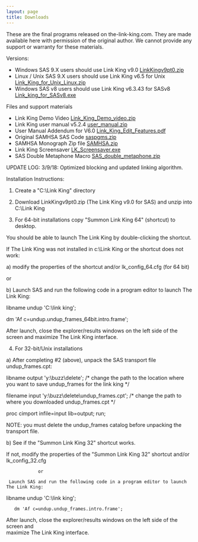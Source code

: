 ```yaml
---
layout: page
title: Downloads
---
```


These are the final programs released on the-link-king.com.  They are made available here with permission of the original author. We cannot provide any support or warranty for these materials.

Versions:
* Windows SAS 9.X users should use Link King v9.0 [LinkKingv9pt0.zip](https://github.com/mjmaenner/the_link_king/releases/download/999/LinkKingv9pt0.zip)
* Linux / Unix SAS 9.X users should use Link King v6.5 for Unix [Link_King_for_Unix_Linux.zip](https://github.com/mjmaenner/the_link_king/releases/download/999/Link_King_for_Unix_Linux.zip)
* Windows SAS v8 users should use Link King v6.3.43 for SASv8 [Link_king_for_SASv8.exe](https://github.com/mjmaenner/the_link_king/releases/download/999/Link_King_for_SASv8.exe)

Files and support materials
* Link King Demo Video [Link_King_Demo_video.zip](https://github.com/mjmaenner/the_link_king/releases/download/999/Link_King_Demo_video.zip)
* Link King user manual v5.2.4 [user_manual.zip](https://github.com/mjmaenner/the_link_king/releases/download/999/user_manual.zip)
* User Manual Addendum for V6.0 [Link_King_Edit_Features.pdf](https://github.com/mjmaenner/the_link_king/releases/download/999/Link_King_Edit_features.pdf)
* Original SAMHSA SAS Code [saspgms.zip](https://github.com/mjmaenner/the_link_king/releases/download/999/saspgms.zip)
* SAMHSA Monograph Zip file [SAMHSA.zip](https://github.com/mjmaenner/the_link_king/releases/download/999/SAMHSA.zip)
* Link King Screensaver [LK_Screensaver.exe](https://github.com/mjmaenner/the_link_king/releases/download/999/LK_Screensaver.exe)
* SAS Double Metaphone Macro [SAS_double_metaphone.zip](https://github.com/mjmaenner/the_link_king/releases/download/999/SAS_double_metaphone.zip)


UPDATE LOG:
3/9/18:
Optimized blocking and updated linking algorithm.

Installation Instructions:

1. Create a "C:\Link King" directory

2. Download LinkKingv9pt0.zip (The Link King v9.0 for SAS) and unzip into C:\Link King

3. For 64-bit installations copy "Summon Link King 64" (shortcut) to desktop.

You should be able to launch The Link King by double-clicking the shortcut.

If The Link King was not installed in c:\Link King or the shortcut does not work:

  a) modify the properties of the shortcut and/or lk_config_64.cfg (for 64 bit)

  or

  b)  Launch SAS and run the following code in a program editor to launch
   The Link King:

libname undup 'C:\link king';

dm 'Af c=undup.undup_frames_64bit.intro.frame';

After launch, close the explorer/results windows on the left side of the screen and
maximize The Link King interface.

4. For 32-bit/Unix installations

a) After completing #2 (above), unpack the SAS transport file undup_frames.cpt:

libname output 'y:\buzz\delete';  /* change the path to the location where you want
to save  undup_frames for the link king  */

filename input 'y:\buzz\delete\undup_frames.cpt';  /* change the path to where you
downloaded undup_frames.cpt */

proc cimport infile=input lib=output;
run;

NOTE: you must delete the undup_frames catalog before unpacking the transport file.

b)     See if the "Summon Link King 32" shortcut works.

If not, modify the properties of the "Summon Link King 32" shortcut and/or
lk_config_32.cfg

                or

     Launch SAS and run the following code in a program editor to launch The Link King:

libname undup 'C:\link king';

       dm 'Af c=undup.undup_frames.intro.frame';

After launch, close the explorer/results windows on the left side of the screen and    
maximize The Link King interface.

